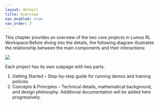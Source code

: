 ```yaml
---
layout: default
title: Overview
nav_enabled: true
nav_order: 3
---
```


This chapter provides an overview of the two core projects in Lumos RL Workspace.Before diving into the details, the following diagram illustrates the relationship between the main components and their interactions:


![](../assets/figures/overview.png)

 Each project has its own subpage with two parts:
1. Getting Started – Step-by-step guide for running demos and training policies.
2. Concepts & Principles – Technical details, mathematical background, and design philosophy.
Additional documentation will be added here progressively.
